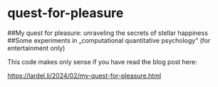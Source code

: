 # quest-for-pleasure

##My quest for pleasure: unraveling the secrets of stellar happiness
##Some experiments in „computational quantitative psychology“ (for entertainment only)

This code makes only sense if you have read the blog post here:

https://lardel.li/2024/02/my-quest-for-pleasure.html


